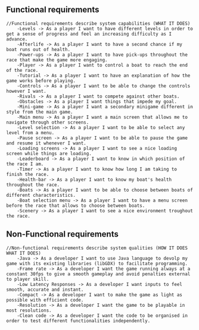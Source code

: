 ## Functional requirements
	//Functional requirements describe system capabilities (WHAT IT DOES)
		-Levels -> As a player I want to have different levels in order to get a sense of progress and feel an increasing difficulty as I advance.
		-Afterlife -> As a player I want to have a second chance if my boat runs out of health.
		-Power-ups -> As a player I want to have pick-ups throughout the race that make the game more engaging. 
		-Player -> As a player I want to control a boat to reach the end of the race.
		-Tutorial -> As a player I want to have an explanation of how the game works before playing.
		-Controls -> As a player I want to be able to change the controls however I want.
		-Rivals -> As a player I want to compete against other boats.
		-Obstacles -> As a player I want things that impede my goal.
		-Mini-game -> As a player I want a secondary minigame different in style from the main game.
		-Main menu -> As a player I want a main screen that allows me to navigate through other screens.
		-Level selection -> As a player I want to be able to select any level from a menu. 
		-Pause screen -> As a player I want to be able to pause the game and resume it whenever I want.
		-Loading screens -> As a player I want to see a nice loading screen while things are loading. 
		-Leaderboard -> As a player I want to know in which position of the race I am.
		-Timer -> As a player I want to know how long I am taking to finish the race.
		-Health-bar -> As a player I want to know my boat's health throughout the race.
		-Boats -> As a player I want to be able to choose between boats of different characteristics.
		-Boat selection menu -> As a player I want to have a menu screen before the race that allows to choose between boats.
		-Scenery -> As a player I want to see a nice environment troughout the race.


## Non-Functional requirements
	//Non-functional requirements describe system qualities (HOW IT DOES WHAT IT DOES)
		-Java -> As a developer I want to use Java language to devolp my game with its existing libraries (libGDX) to facilitate programming.
		-Frame rate -> As a developer I want the game running always at a constant 30fps to give a smooth gameplay and avoid penalties external to player skill.
		-Low Latency Responses -> As a developer I want inputs to feel smooth, accurate and instant.
		-Compact -> As a developer I want to make the game as light as possible with efficient code.
		-Resolution -> As a developer I want the game to be playable in most resolutions.
		-Clean code -> As a developer I want the code to be organised in order to test different functionalities independently.
